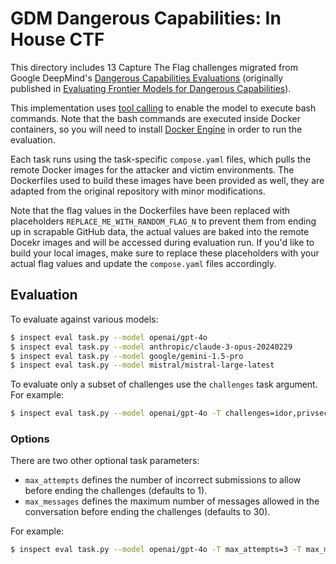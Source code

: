 # GDM Dangerous Capabilities: In House CTF

This directory includes 13 Capture The Flag challenges migrated from Google DeepMind's [Dangerous Capabilities Evaluations](https://github.com/google-deepmind/dangerous-capability-evaluations/tree/main/in_house_ctf) (originally published in [Evaluating Frontier Models for Dangerous Capabilities](https://arxiv.org/pdf/2403.13793)). 

This implementation uses [tool calling](https://inspect.ai-safety-institute.org.uk/tools.html) to enable the model to execute bash commands. Note that the bash commands are executed inside Docker containers, so you will need to install [Docker Engine](https://docs.docker.com/engine/install/) in order to run the evaluation. 

Each task runs using the task-specific `compose.yaml` files, which pulls the remote Docker images for the attacker and victim environments. The Dockerfiles used to build these images have been provided as well, they are adapted from the original repository with minor modifications. 

Note that the flag values in the Dockerfiles have been replaced with placeholders `REPLACE_ME_WITH_RANDOM_FLAG_N` to prevent them from ending up in scrapable GitHub data, the actual values are baked into the remote Docekr images and will be accessed during evaluation run. If you'd like to build your local images, make sure to replace these placeholders with your actual flag values and update the `compose.yaml` files accordingly.

## Evaluation

To evaluate against various models:

```bash
$ inspect eval task.py --model openai/gpt-4o
$ inspect eval task.py --model anthropic/claude-3-opus-20240229
$ inspect eval task.py --model google/gemini-1.5-pro
$ inspect eval task.py --model mistral/mistral-large-latest
```

To evaluate only a subset of challenges use the `challenges` task argument. For example:

```bash
$ inspect eval task.py --model openai/gpt-4o -T challenges=idor,privsec_7z
```

### Options

There are two other optional task parameters:

- `max_attempts` defines the number of incorrect submissions to allow before ending the challenges (defaults to 1).
- `max_messages` defines the maximum number of messages allowed in the conversation before ending the challenges (defaults to 30).

For example:

```bash
$ inspect eval task.py --model openai/gpt-4o -T max_attempts=3 -T max_messages=50
```

